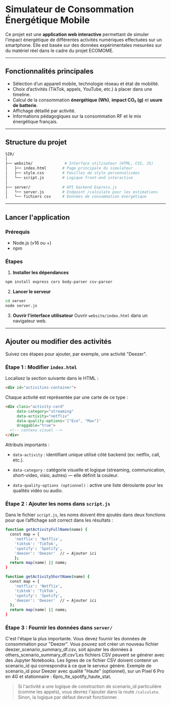 # Simulateur de Consommation Énergétique Mobile

Ce projet est une **application web interactive** permettant de simuler l'impact énergétique de différentes activités numériques effectuées sur un smartphone. Elle est basée sur des données expérimentales mesurées sur du matériel réel dans le cadre du projet ECOMOME.

---

## Fonctionnalités principales

- Sélection d’un appareil mobile, technologie réseau et état de mobilité.
- Choix d’activités (TikTok, appels, YouTube, etc.) à placer dans une timeline.
- Calcul de la consommation **énergétique (Wh)**, **impact CO₂ (g)** et **usure de batterie**.
- Affichage détaillé par activité.
- Informations pédagogiques sur la consommation RF et le mix énergétique français.

---

## Structure du projet

```bash
SIR/
│
├── website/              # Interface utilisateur (HTML, CSS, JS)
│   ├── index.html       # Page principale du simulateur
│   ├── style.css        # Feuilles de style personnalisées
│   └── script.js        # Logique front-end interactive
│
├── server/              # API backend Express.js
│   └── server.js        # Endpoint /calculate pour les estimations
│   └── fichiers csv     # Données de consommation énergétique
```

---

## Lancer l'application

### Prérequis
- Node.js (v16 ou +)
- npm

### Étapes

1. **Installer les dépendances**
```bash
npm install express cors body-parser csv-parser
```

2. **Lancer le serveur**
```bash
cd server
node server.js
```

3. **Ouvrir l'interface utilisateur**
Ouvrir `website/index.html` dans un navigateur web.

---

## Ajouter ou modifier des activités
Suivez ces étapes pour ajouter, par exemple, une activité "Deezer".

### Étape 1 : Modifier `index.html`

Localisez la section suivante dans le HTML :

```html
<div id="activities-container">
```

Chaque activité est représentée par une carte de ce type :

```html
<div class="activity-card"
     data-category="streaming"
     data-activity="netflix"
     data-quality-options='["Eco", "Max"]'
     draggable="true">
  <!-- contenu visuel -->
</div>
```

Attributs importants :
- `data-activity` : identifiant unique utilisé côté backend (ex: netflix, call, etc.).

- `data-category` : catégorie visuelle et logique (streaming, communication, short-video, visio, autres) — elle définit la couleur.

 - `data-quality-options (optionnel)` : active une liste déroulante pour les qualités vidéo ou audio.


### Étape 2 :  Ajouter les noms dans `script.js`
Dans le fichier `script.js`, les noms doivent être ajoutés dans deux fonctions pour que l’affichage soit correct dans les résultats :

```bash
function getActivityFullName(name) {
  const map = {
    'netflix': 'Netflix',
    'tiktok': 'TikTok',
    'spotify': 'Spotify',
    'deezer': 'Deezer'  // ← Ajouter ici
    };
  return map[name] || name;
}
```

```bash
function getActivityShortName(name) {
  const map = {
    'netflix': 'Netflix',
    'tiktok': 'TikTok',
    'spotify': 'Spotify',
    'deezer': 'Deezer'  // ← Ajouter ici
  };
  return map[name] || name;
}
```

### Étape 3 : Fournir les données dans `server/`
C'est l'étape la plus importante. Vous devez fournir les données de consommation pour "Deezer". Vous pouvez soit créer un nouveau fichier deezer_scenario_summary_df.csv, soit ajouter les données à others_scenario_summary_df.csv'Les fichiers CSV peuvent se générer avec des Jupyter Notebooks.
Les lignes de ce fichier CSV doivent contenir un scenario_id qui correspondra à ce que le serveur génère.
Exemple de scenario_id pour Deezer avec qualité "Haute" (optionnel), sur un Pixel 6 Pro en 4G et stationnaire : 6pro_lte_spotify_haute_stat.

>Si l'activité a une logique de construction de scenario_id particulière (comme les appels), vous devrez l'ajouter dans la route `/calculate`. Sinon, la logique par défaut devrait fonctionner.



